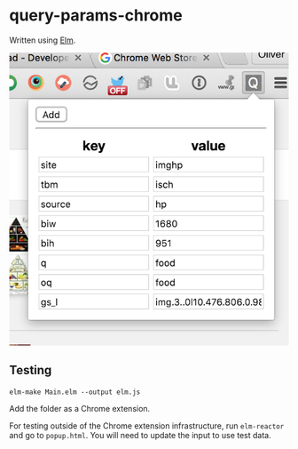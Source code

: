 # query-params-chrome

Written using [Elm](http://elm-lang.org/).

![Demo](demo.png)

## Testing

```
elm-make Main.elm --output elm.js
```

Add the folder as a Chrome extension.

For testing outside of the Chrome extension infrastructure, run `elm-reactor`
and go to `popup.html`. You will need to update the input to use test data.
